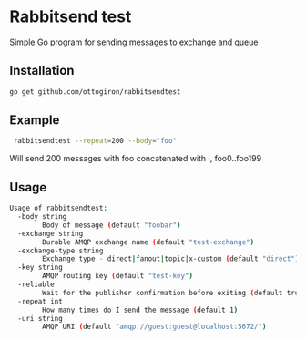 # Rabbitsend test

Simple Go program for sending messages to exchange and queue

## Installation 

```sh
go get github.com/ottogiron/rabbitsendtest 
```

## Example

```sh
 rabbitsendtest --repeat=200 --body="foo"
```

Will send 200 messages with foo concatenated with i, foo0..foo199


## Usage

```sh
Usage of rabbitsendtest:
  -body string
        Body of message (default "foobar")
  -exchange string
        Durable AMQP exchange name (default "test-exchange")
  -exchange-type string
        Exchange type - direct|fanout|topic|x-custom (default "direct")
  -key string
        AMQP routing key (default "test-key")
  -reliable
        Wait for the publisher confirmation before exiting (default true)
  -repeat int
        How many times do I send the message (default 1)
  -uri string
        AMQP URI (default "amqp://guest:guest@localhost:5672/")
```